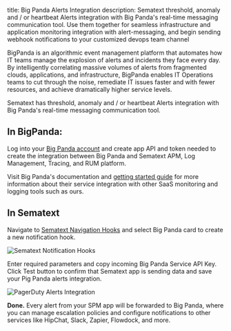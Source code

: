 title: Big Panda Alerts Integration description: Sematext threshold, anomaly and / or heartbeat Alerts integration with Big Panda's real-time messaging communication tool. Use them together for seamless infrastructure and application monitoring integration with alert-messaging, and begin sending webhook notifications to your customized devops team channel

BigPanda is an algorithmic event management platform that automates how IT teams manage the explosion of alerts and incidents they face every day. By intelligently correlating massive volumes of alerts from fragmented clouds, applications, and infrastructure, BigPanda enables IT Operations teams to cut through the noise, remediate IT issues faster and with fewer resources, and achieve dramatically higher service levels.

Sematext has threshold, anomaly and / or heartbeat Alerts integration with Big Panda's real-time messaging communication tool.

## **In BigPanda:**

Log into your [Big Panda account](https://a.bigpanda.io/login) and create app API and token needed to create the integration between Big Panda and Sematext APM, Log Management, Tracing, and RUM platform.

Visit Big Panda's documentation and [getting started guide](https://docs.bigpanda.io/docs/getting-started) for more information about their service integration with other SaaS monitoring and logging tools such as ours.

## **In Sematext**

Navigate to [Sematext Navigation Hooks](https://apps.sematext.com/ui/webhook-create) and select Big Panda card to create a new notification hook.

![Sematext Notification Hooks](https://sematext.com/docs/images/integrations/sematext-notification-hooks.png  "Sematext Notification Hook")

Enter required parameters and copy incoming Big Panda Service API Key. Click Test button to confirm that Sematext app is sending data and save your Pig Panda alerts integration.

![PagerDuty Alerts Integration](https://sematext.com/docs/images/integrations/big-panda-integration.png  "Create Big Panda Integration")

**Done.** Every alert from your SPM app will be forwarded to Big Panda,
where you can manage escalation policies and configure notifications to
other services like HipChat, Slack, Zapier, Flowdock, and more.
